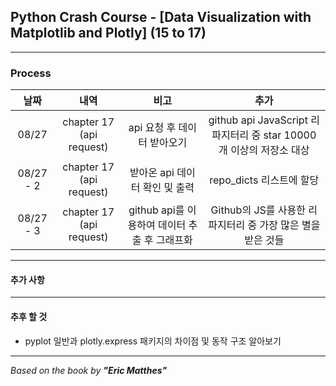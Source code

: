 ## Python Crash Course - \[Data Visualization with Matplotlib and Plotly] (15 to 17)

---

### Process

|    날짜     |            내역            |               비고               |                            추가           |
|:---------:|:------------------------:|:------------------------------:|:---------------------------------------:|
|   08/27   | chapter 17 (api request) |       api 요청 후 데이터 받아오기        |   github api JavaScript 리파지터리 중 star 10000 개 이상의 저장소 대상 |
| 08/27 - 2 | chapter 17 (api request) |      받아온 api 데이터 확인 및 출력       |                    repo_dicts 리스트에 할당   |
| 08/27 - 3 | chapter 17 (api request) | github api를 이용하여 데이터 추출 후 그래프화 | Github의 JS를 사용한 리파지터리 중 가장 많은 별을 받은 것들  |
---

#### 추가 사항

---

#### 추후 할 것
- pyplot 일반과 plotly.express 패키지의 차이점 및 동작 구조 알아보기

---

*Based on the book by **"Eric Matthes"***